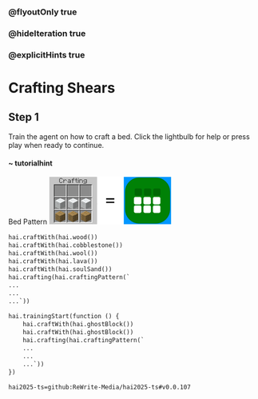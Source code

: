 ### @flyoutOnly true
### @hideIteration true
### @explicitHints true

# Crafting Shears

## Step 1
Train the agent on how to craft a bed. Click the lightbulb for help or press play when ready to continue.

#### ~ tutorialhint 
Bed Pattern
![Craft Bed](https://raw.githubusercontent.com/ReWrite-Media/makecode/master/blocks/hai2025/img/bed_crafting.png "Craft Bed")

```ghost
hai.craftWith(hai.wood())
hai.craftWith(hai.cobblestone())
hai.craftWith(hai.wool())
hai.craftWith(hai.lava())
hai.craftWith(hai.soulSand())
hai.crafting(hai.craftingPattern(`
...
...
...`))
```

```template
hai.trainingStart(function () {
    hai.craftWith(hai.ghostBlock())
    hai.craftWith(hai.ghostBlock())
    hai.crafting(hai.craftingPattern(`
    ...
    ...
    ...`))
})
```




```package
hai2025-ts=github:ReWrite-Media/hai2025-ts#v0.0.107
```

